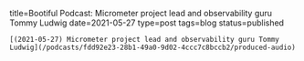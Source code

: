 
title=Bootiful Podcast: Micrometer project lead and observability guru Tommy Ludwig
date=2021-05-27
type=post
tags=blog
status=published
~~~~~~
[(2021-05-27) Micrometer project lead and observability guru Tommy Ludwig](/podcasts/fdd92e23-28b1-49a0-9d02-4ccc7c8bccb2/produced-audio) 
            